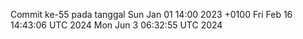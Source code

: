 Commit ke-55 pada tanggal Sun Jan 01 14:00 2023 +0100
Fri Feb 16 14:43:06 UTC 2024
Mon Jun  3 06:32:55 UTC 2024
